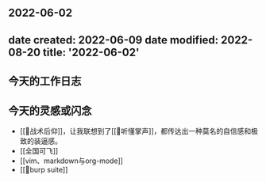 2022-06-02
---
date created: 2022-06-09
date modified: 2022-08-20
title: '2022-06-02'
---

## 今天的工作日志

## 今天的灵感或闪念

- [[🐤战术后仰]]，让我联想到了[[🐤听懂掌声]]，都传达出一种莫名的自信感和极致的装逼感。
- [[全国可飞]]
- [[vim、markdown与org-mode]]
- [[🤖burp suite]]
